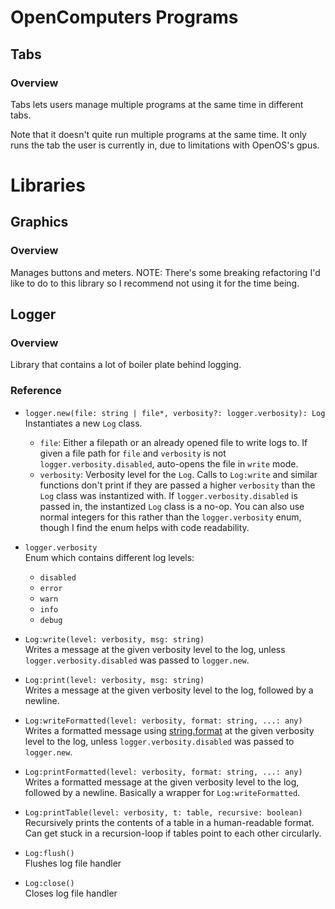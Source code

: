 # OpenComputers Programs

## Tabs

### Overview
Tabs lets users manage multiple programs at the same time in different tabs.  
  
Note that it doesn't quite run multiple programs at the same time. It only
runs the tab the user is currently in, due to limitations with OpenOS's gpus.

# Libraries

## Graphics

### Overview
Manages buttons and meters.
NOTE: There's some breaking refactoring I'd like to do to this library so
I recommend not using it for the time being.

## Logger

### Overview

Library that contains a lot of boiler plate behind logging.

### Reference

  - `logger.new(file: string | file*, verbosity?: logger.verbosity): Log`  
    Instantiates a new `Log` class.
      - `file`: Either a filepath or an already opened file to write logs to. If given a file path for `file` and `verbosity` is not `logger.verbosity.disabled`, auto-opens the file in `write` mode.
      - `verbosity`: Verbosity level for the `Log`. Calls to `Log:write` and similar functions don't print if they are passed a higher `verbosity` than the `Log` class was instantized with. If `logger.verbosity.disabled` is passed in, the instantized `Log` class is a no-op. You can also use normal integers for this rather than the `logger.verbosity` enum, though I find the enum helps with code readability.

  - `logger.verbosity`  
    Enum which contains different log levels:
      - `disabled`
      - `error`
      - `warn`
      - `info`
      - `debug`

  - `Log:write(level: verbosity, msg: string)`  
    Writes a message at the given verbosity level to the log, unless `logger.verbosity.disabled` was passed to `logger.new`.

  - `Log:print(level: verbosity, msg: string)`  
    Writes a message at the given verbosity level to the log, followed by a newline.

  - `Log:writeFormatted(level: verbosity, format: string, ...: any)`  
    Writes a formatted message using [string.format](https://lua.org/manual/5.3/manual.html#pdf-string.format) at the given verbosity level to the log, unless `logger.verbosity.disabled` was passed to `logger.new`.

  - `Log:printFormatted(level: verbosity, format: string, ...: any)`  
    Writes a formatted message at the given verbosity level to the log, followed by a newline. Basically a wrapper for `Log:writeFormatted`.

  - `Log:printTable(level: verbosity, t: table, recursive: boolean)`  
    Recursively prints the contents of a table in a human-readable format. Can get stuck in a recursion-loop if tables point to each other circularly.

  - `Log:flush()`  
    Flushes log file handler

  - `Log:close()`  
    Closes log file handler

